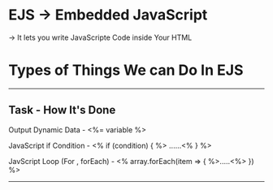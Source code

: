 #  EJS -> Embedded JavaScript

-> It lets you write JavaScripte Code inside Your HTML

# Types of Things We can Do In EJS


-----------------------------------------------------------------------------------------
Task                                -          How It's Done
-----------------------------------------------------------------------------------------

Output Dynamic Data                 -    <%= variable %>
 
JavaScript if Condition             -    <% if (condition) { %> ......<% } %>

JavScript Loop (For , forEach)      -    <% array.forEach(item => { %>.....<%> }) %>

------------------------------------------------------------------------------------------


